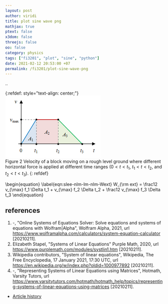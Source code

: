 ```yaml
---
layout: post
author: viridi
title: plot sine wave png
mathjax: true
ptext: false
x3dom: false
threejs: false
oo: false
category: physics
tags: ["fi3201", "plot", "sine", "python"]
date: 2021-02-12 20:53:00 +07
permalink: /fi3201/plot-sine-wave-png
---
```

..


{:refdef: style="text-align: center;"}
![..](/assets/img/phys/sle/kinematics-1d-nlm-lm-nlm.png)
<br />
Figure <a name="fig:slee-kinematics-1d-nlm-lm-nlm">2</a> Velocity of a block moving on a rough level ground where different horizontal force is applied at different time ranges ($0 < t < t_1$, $t_1 < t < t_2$, and $t_2 < t < t_3$).
{: refdef}

\begin{equation}
\label{eqn:slee-nlm-lm-nlm-Wext}
W_{\rm ext} = \frac12 v_{\max} f_1 \Delta t_1 + v_{\max} f_2 \Delta t_2 + \frac12 v_{\max} f_3 \Delta t_3
\end{equation}


## references
1. <a name="ref1"></a>-, "Online Systems of Equations Solver: Solve equations and systems of equations with Wolfram\|Alpha", Wolfram Alpha, 2021, url <https://www.wolframalpha.com/calculators/system-equation-calculator> [20210211].
2. <a name="ref2"></a>Elizabeth Stapel, "Systems of Linear Equations" Purple Math, 2020, url <https://www.purplemath.com/modules/systlin1.htm> [20210211].
3. <a name="ref3"></a>Wikipedia contributors, "System of linear equations", Wikipedia, The Free Encyclopedia, 17 January 2021, 17:30 UTC, url <https://en.wikipedia.org/w/index.php?oldid=1000977892> [20210211].
4. <a name="ref4"></a>-, "Representing Systems of Linear Equations using Matrices", Hotmath, Varsity Tutors, url <https://www.varsitytutors.com/hotmath/hotmath_help/topics/representing-systems-of-linear-equations-using-matrices> [20210211].

+ [Article history](https://github.com/butiran/butiran.github.io/commits/master/_posts/fi3201/2021-02-12-plot-sine-wave-png.md)
